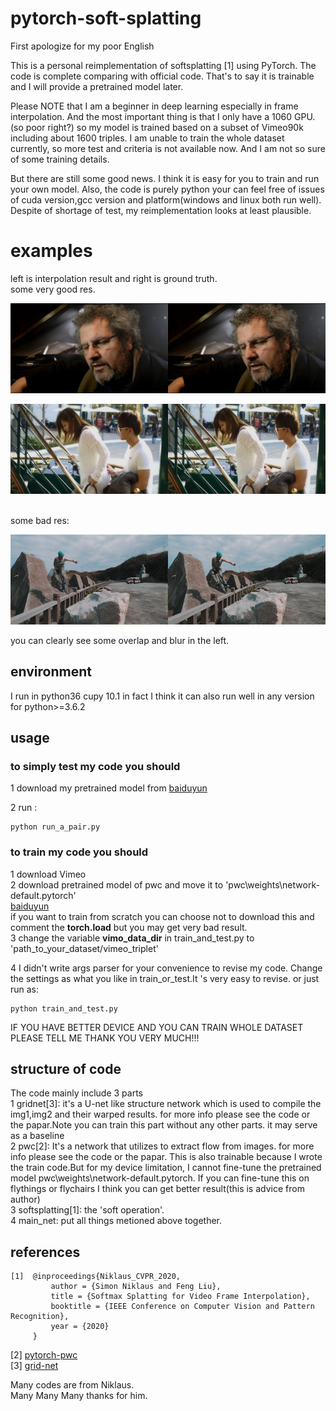 # pytorch-soft-splatting
First apologize for my poor English

This is a personal reimplementation of softsplatting [1] using PyTorch. The code is complete comparing with official code. That's to say it is trainable and I will provide a pretrained model later.

Please NOTE that I am a beginner in deep learning especially in frame interpolation. And the most important thing is that I only have a 1060 GPU.(so poor right?) so my model is trained based on a subset of Vimeo90k including about 1600 triples. I am unable to train the whole dataset currently, so more test and criteria is not available now. And I am not so sure of some training details. 
 
 But there are still some good news. I think it is easy for you to train and run your own model. Also, the code is purely python your can feel free of issues of cuda version,gcc version and platform(windows and linux both run well). Despite of shortage of test, my reimplementation looks at least plausible.
 # examples
 left is interpolation result and right is ground truth.<br/>some very good res.

 <p align="center"><img src="./example_img/test7.jpg" alt="Comparison"></p>
 <p align="center"><img src="./example_img/test4.jpg" alt="Comparison"></p>

<br/>some bad res:
<p align="center"><img src="./example_img/test10.jpg" alt="Comparison"></p>
you can clearly see some overlap and blur in the left.

## environment
 I run in python36 cupy 10.1 in fact I think it can also run well in any version
 for python>=3.6.2

## usage
### to simply test my code you should
1 download my pretrained model from
[baiduyun]()<br>

2 run :
```
python run_a_pair.py
```
### to train my code you should
1 download Vimeo <br>
2 download  pretrained model of pwc and move it to 'pwc\weights\network-default.pytorch'<br>
[baiduyun]() <br>if you want to train from scratch you can choose not to download this and comment the **torch.load** but you may get very bad result. <br>
3 change the variable **vimo_data_dir** in train_and_test.py  to 'path_to_your_dataset/vimeo_triplet'<br>

4  I didn't write args parser  for your convenience to revise my code. Change the settings as what you like in train_or_test.It 's very easy to revise. or just run as:

```
python train_and_test.py
```
IF YOU HAVE BETTER DEVICE AND YOU CAN TRAIN WHOLE DATASET PLEASE TELL ME THANK YOU VERY MUCH!!!


## structure of code
The code mainly include 3 parts <br>
  1  gridnet[3]:  it's a U-net like structure network which is used to compile the img1,img2 and their warped results. for more info please see  the code or the papar.Note you can train this part without any other parts. it may serve as a baseline  <br> 
  2 pwc[2]: It's a network that utilizes to extract flow from images. for more info please see  the code or the papar.   This is also trainable because I wrote the train code.But for my device limitation, I cannot fine-tune the pretrained model pwc\weights\network-default.pytorch. If you can fine-tune this on flythings or flychairs I think you can get better result(this is advice from author)<br>
  3 softsplatting[1]: the 'soft operation'.<br>
  4 main_net: put all things metioned above together.




## references
```
[1]  @inproceedings{Niklaus_CVPR_2020,
         author = {Simon Niklaus and Feng Liu},
         title = {Softmax Splatting for Video Frame Interpolation},
         booktitle = {IEEE Conference on Computer Vision and Pattern Recognition},
         year = {2020}
     }
```
[2] [pytorch-pwc](https://github.com/sniklaus/pytorch-pwc) <br>
[3] [grid-net](https://github.com/daigo0927/GridNet)

Many codes are from Niklaus.<br>
Many Many Many thanks for him.


